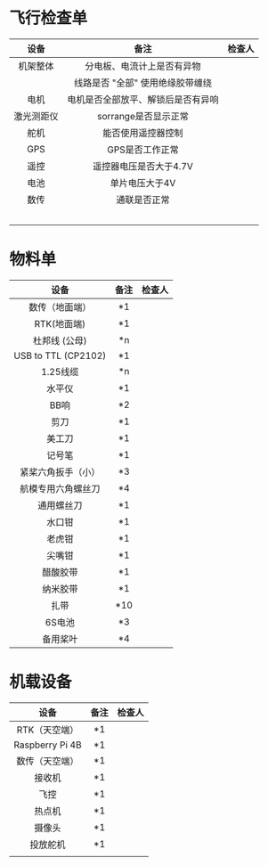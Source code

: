 # 飞行检查单

|    设备    |                备注                | 检查人 |
| :--------: | :--------------------------------: | :----: |
|  机架整体  |     分电板、电流计上是否有异物     |        |
|            |  线路是否 "全部" 使用绝缘胶带缠绕  |        |
|    电机    | 电机是否全部放平、解锁后是否有异响 |        |
| 激光测距仪 |        sorrange是否显示正常        |        |
|    舵机    |         能否使用遥控器控制         |        |
|    GPS     |          GPS是否工作正常           |        |
|    遥控    |       遥控器电压是否大于4.7V       |        |
|    电池    |           单片电压大于4V           |        |
|    数传    |            通联是否正常            |        |
|            |                                    |        |
|            |                                    |        |
|            |                                    |        |
|            |                                    |        |
|            |                                    |        |



# 物料单

|        设备         | 备注 | 检查人 |
| :-----------------: | :--: | :----: |
|   数传（地面端）    |  *1  |        |
|     RTK(地面端)     |  *1  |        |
|    杜邦线 (公母)    |  *n  |        |
| USB to TTL (CP2102) |  *1  |        |
|      1.25线缆       |  *n  |        |
|       水平仪        |  *1  |        |
|        BB响         |  *2  |        |
|        剪刀         |  *1  |        |
|       美工刀        |  *1  |        |
|       记号笔        |  *1  |        |
| 紧桨六角扳手（小）  |  *3  |        |
| 航模专用六角螺丝刀  |  *4  |        |
|     通用螺丝刀      |  *1  |        |
|       水口钳        |  *1  |        |
|       老虎钳        |  *1  |        |
|       尖嘴钳        |  *1  |        |
|      醋酸胶带       |  *1  |        |
|      纳米胶带       |  *1  |        |
|        扎带         | *10  |        |
|       6S电池        |  *3  |        |
|      备用桨叶       |  *4  |        |



# 机载设备

|      设备       | 备注 | 检查人 |
| :-------------: | :--: | :----: |
|  RTK（天空端）  |  *1  |        |
| Raspberry Pi 4B |  *1  |        |
| 数传（天空端）  |  *1  |        |
|     接收机      |  *1  |        |
|      飞控       |  *1  |        |
|     热点机      |  *1  |        |
|     摄像头      |  *1  |        |
|    投放舵机     |  *1  |        |
|                 |      |        |


